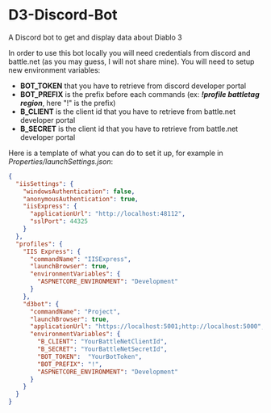 # D3-Discord-Bot
A Discord bot to get and display data about Diablo 3

In order to use this bot locally you will need credentials from discord and battle.net (as you may guess, I will not share mine).
You will need to setup new environment variables: 
- **BOT_TOKEN** that you have to retrieve from discord developer portal
- **BOT_PREFIX** is the prefix before each commands (ex: ***!profile battletag region***, here "!" is the prefix)
- **B_CLIENT** is the client id that you have to retrieve from battle.net developer portal
- **B_SECRET** is the client id that you have to retrieve from battle.net developer portal

Here is a template of what you can do to set it up, for example in *Properties/launchSettings.json*:
```json
{
  "iisSettings": {
    "windowsAuthentication": false, 
    "anonymousAuthentication": true, 
    "iisExpress": {
      "applicationUrl": "http://localhost:48112",
      "sslPort": 44325
    }
  },
  "profiles": {
    "IIS Express": {
      "commandName": "IISExpress",
      "launchBrowser": true,
      "environmentVariables": {
        "ASPNETCORE_ENVIRONMENT": "Development"
      }
    },
    "d3bot": {
      "commandName": "Project",
      "launchBrowser": true,
      "applicationUrl": "https://localhost:5001;http://localhost:5000",
      "environmentVariables": {
        "B_CLIENT": "YourBattleNetClientId",
        "B_SECRET": "YourBattleNetSecretId",
        "BOT_TOKEN":  "YourBotToken",
        "BOT_PREFIX": "!",
        "ASPNETCORE_ENVIRONMENT": "Development"
      }
    }
  }
}
```
